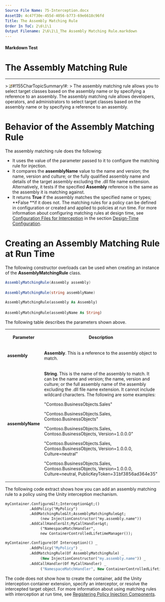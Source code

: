 ```yaml
---
Source File Name: 75-Interception.docx
AssetID: 4c47f30e-455d-4056-b773-69e6618c96fd
Title: The Assembly Matching Rule
Order In ToC: 2\6\1\1
Output Filename: 2\6\1\1_The Assembly Matching Rule.markdown
---
```


#### Markdown Test ####
# The Assembly Matching Rule #
----------


&gt; ![](images/note.gif)#!155CharTopicSummary!#:
&gt; 
The assembly matching rule allows you to select target classes based on the assembly name or by specifying a reference to an assembly.
The assembly matching rule allows developers, operators, and administrators to select target classes based on the assembly name or by specifying a reference to an assembly.  

# Behavior of the Assembly Matching Rule #
The assembly matching rule does the following:  
+ It uses the value of the parameter passed to it to configure the matching rule for injection. 
+ It compares the **assemblyName** value to the name and version; the name, version and culture; or the fully qualified assembly name and details of the target assembly excluding the .dll file name extension. Alternatively, it tests if the specified **Assembly** reference is the same as the assembly it is matching against.
+ It returns **True** if the assembly matches the specified name or types; **False **if it does not.
The matching rules for a policy can be defined in configuration or created and applied to policies at run time. For more information about configuring matching rules at design time, see [Configuration Files for Interception](test-markdown_af2f3726-4a3e-4e31-8f97-ebca0db3d907.html) in the section [Design-Time Configuration](test-markdown_d084d31d-6894-4cd3-ab6b-40f7a69899b2.html).  

# Creating an Assembly Matching Rule at Run Time #
The following constructor overloads can be used when creating an instance of the **AssemblyMatchingRule** class.  

```csharp
AssemblyMatchingRule(Assembly assembly)

AssemblyMatchingRule(string assemblyName)
```


```vb
AssemblyMatchingRule(assembly As Assembly)

AssemblyMatchingRule(assemblyName As String)
```

The following table describes the parameters shown above.  
<table xmlns:xlink="http://www.w3.org/1999/xlink"><tr><th><p>Parameter</p></th><th><p>Description</p></th></tr><tr><td><p><b>assembly</b></p></td><td><p><b>Assembly</b>. This is a reference to the assembly object to match.</p></td></tr><tr><td><p><b>assemblyName</b></p></td><td><p><b>String</b>. This is the name of the assembly to match. It can be the name and version; the name, version and culture; or the full assembly name of the assembly excluding the .dll file name extension. It cannot include wildcard characters. The following are some examples:</p><p>"Contoso.BusinessObjects.Sales"</p><p>"Contoso.BusinessObjects.Sales, Contoso.BusinessObjects"</p><p>"Contoso.BusinessObjects.Sales, Contoso.BusinessObjects,  Version=1.0.0.0"</p><p>"Contoso.BusinessObjects.Sales, Contoso.BusinessObjects,  Version=1.0.0.0, Culture=neutral"</p><p>"Contoso.BusinessObjects.Sales, Contoso.BusinessObjects,  Version=1.0.0.0, Culture=neutral, PublicKeyToken=31bf3856ad364e35"</p></td></tr></table>
The following code extract shows how you can add an assembly matching rule to a policy using the Unity interception mechanism.  

```other
myContainer.Configure&lt;Interception&gt;()
           .AddPolicy("MyPolicy")
           .AddMatchingRule&lt;AssemblyMatchingRule&gt;
                (new InjectionConstructor("my.assembly.name"))
           .AddCallHandler&lt;MyCallHandler&gt;
                ("NamespaceMatchHandler", 
                new ContainerControlledLifetimeManager());
```


```vb
myContainer.Configure(Of Interception)() _
           .AddPolicy("MyPolicy") _
           .AddMatchingRule(Of AssemblyMatchingRule) _
                (New InjectionConstructor("my.assembly.name")) _
           .AddCallHandler(Of MyCallHandler) _
                ("NamespaceMatchHandler", New ContainerControlledLifetimeManager())
```

The code does not show how to create the container, add the Unity interception container extension, specify an interceptor, or resolve the intercepted target object. For more information about using matching rules with interception at run time, see [Registering Policy Injection Components](test-markdown_2090aa6d-38c7-4527-a211-aa4fa966e855.html).  

